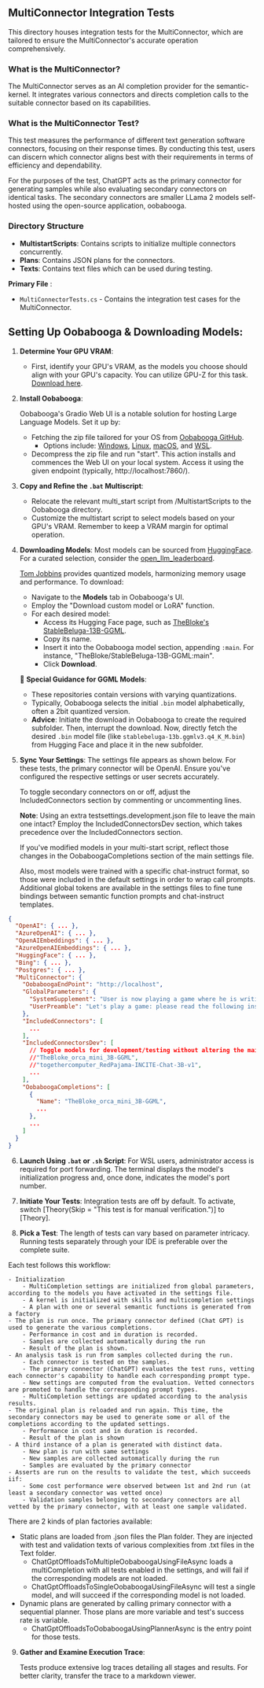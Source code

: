 ﻿## MultiConnector Integration Tests

This directory houses integration tests for the MultiConnector, which are tailored to ensure the MultiConnector's accurate operation comprehensively.


### What is the MultiConnector?

The MultiConnector serves as an AI completion provider for the semantic-kernel. It integrates various connectors and directs completion calls to the suitable connector based on its capabilities.

### What is the MultiConnector Test?

This test measures the performance of different text generation software connectors, focusing on their response times. By conducting this test, users can discern which connector aligns best with their requirements in terms of efficiency and dependability.

For the purposes of the test, ChatGPT acts as the primary connector for generating samples while also evaluating secondary connectors on identical tasks. The secondary connectors are smaller LLama 2 models self-hosted using the open-source application, oobabooga.


### Directory Structure

- **MultistartScripts**: Contains scripts to initialize multiple connectors concurrently.
- **Plans**: Contains JSON plans for the connectors.
- **Texts**: Contains text files which can be used during testing.

**Primary File** :

- `MultiConnectorTests.cs` - Contains the integration test cases for the MultiConnector.


## Setting Up Oobabooga & Downloading Models:

1. **Determine Your GPU VRAM**:
   - First, identify your GPU's VRAM, as the models you choose should align with your GPU's capacity. You can utilize GPU-Z for this task. [Download here](https://www.techpowerup.com/gpuz/).

2. **Install Oobabooga**: 

   Oobabooga's Gradio Web UI is a notable solution for hosting Large Language Models. Set it up by:
   - Fetching the zip file tailored for your OS from [Oobabooga GitHub](https://github.com/oobabooga/text-generation-webui).
     - Options include: [Windows](https://github.com/oobabooga/one-click-installers/oobabooga-windows.zip), [Linux](https://github.com/oobabooga/one-click-installers/oobabooga-linux.zip), [macOS](https://github.com/oobabooga/one-click-installers/oobabooga-macos.zip), and [WSL](https://github.com/oobabooga/one-click-installers/oobabooga-wsl.zip).
   - Decompress the zip file and run "start". This action installs and commences the Web UI on your local system. Access it using the given endpoint (typically, http://localhost:7860/).


3. **Copy and Refine the `.bat` Multiscript**:
   - Relocate the relevant multi_start script from /MultistartScripts to the Oobabooga directory.
   - Customize the multistart script to select models based on your GPU's VRAM. Remember to keep a VRAM margin for optimal operation.

4. **Downloading Models**:
   Most models can be sourced from [HuggingFace](https://huggingface.co/). For a curated selection, consider the [open_llm_leaderboard](https://huggingface.co/spaces/HuggingFaceH4/open_llm_leaderboard).
   
   [Tom Jobbins](https://huggingface.co/TheBloke) provides quantized models, harmonizing memory usage and performance. To download:
   
   - Navigate to the **Models** tab in Oobabooga's UI.
   - Employ the "Download custom model or LoRA" function.
   - For each desired model:
     - Access its Hugging Face page, such as [TheBloke's StableBeluga-13B-GGML](https://huggingface.co/TheBloke/StableBeluga-13B-GGML).
     - Copy its name.
     - Insert it into the Oobabooga model section, appending `:main`. For instance, "TheBloke/StableBeluga-13B-GGML:main".
     - Click **Download**.
   
   🚨 **Special Guidance for GGML Models**: 
   - These repositories contain versions with varying quantizations.
   - Typically, Oobabooga selects the initial `.bin` model alphabetically, often a 2bit quantized version.
   - **Advice**: Initiate the download in Oobabooga to create the required subfolder. Then, interrupt the download. Now, directly fetch the desired `.bin` model file (like `stablebeluga-13b.ggmlv3.q4_K_M.bin`) from Hugging Face and place it in the new subfolder.

5. **Sync Your Settings**:
   The settings file appears as shown below. For these tests, the primary connector will be OpenAI. Ensure you've configured the respective settings or user secrets accurately.

   To toggle secondary connectors on or off, adjust the IncludedConnectors section by commenting or uncommenting lines.

   **Note**: Using an extra testsettings.development.json file to leave the main one intact? Employ the IncludedConnectorsDev section, which takes precedence over the IncludedConnectors section. 
   
   If you've modified models in your multi-start script, reflect those changes in the OobaboogaCompletions section of the main settings file.

   Also, most models were trained with a specific chat-instruct format, so those were included in the default settings in order to wrap call prompts. Additional global tokens are available in the settings files to fine tune  bindings between semantic function prompts and chat-instruct templates.

```json
{
  "OpenAI": { ... },
  "AzureOpenAI": { ... },
  "OpenAIEmbeddings": { ... },
  "AzureOpenAIEmbeddings": { ... },
  "HuggingFace": { ... },
  "Bing": { ... },
  "Postgres": { ... },
  "MultiConnector": {
    "OobaboogaEndPoint": "http://localhost",
    "GlobalParameters": {
      "SystemSupplement": "User is now playing a game where he is writing messages in the form of semantic functions. That means you are expected to strictly answer with a completion of his message, without adding any additional comments.",
      "UserPreamble": "Let's play a game: please read the following instructions, and simply answer with a completion of my message, don't add any personal comments."
    },
    "IncludedConnectors": [
      ...
    ],
    "IncludedConnectorsDev": [
      // Toggle models for development/testing without altering the main settings:
      //"TheBloke_orca_mini_3B-GGML",
      //"togethercomputer_RedPajama-INCITE-Chat-3B-v1",
      ...
    ],
    "OobaboogaCompletions": [
      {
        "Name": "TheBloke_orca_mini_3B-GGML",
        ...
      },
      ...
    ]
  }
}
```



6. **Launch Using `.bat` or `.sh` Script**:
   For WSL users, administrator access is required for port forwarding. The terminal displays the model's initialization progress and, once done, indicates the model's port number.

7. **Initiate Your Tests**:
   Integration tests are off by default. To activate, switch [Theory(Skip = "This test is for manual verification.")] to [Theory].

8. **Pick a Test**:
   The length of tests can vary based on parameter intricacy. Running tests separately through your IDE is preferable over the complete suite.

Each test follows this workflow:

    - Initialization
        - MultiCompletion settings are initialized from global parameters, according to the models you have activated in the settings file.
        - A kernel is initialized with skills and multicompletion settings
        - A plan with one or several semantic functions is generated from a factory
    - The plan is run once. The primary connector defined (Chat GPT) is used to generate the various completions.
        - Performance in cost and in duration is recorded.
        - Samples are collected automatically during the run
        - Result of the plan is shown.
    - An analysis task is run from samples collected during the run.
        - Each connector is tested on the samples.
        - The primary connector (ChatGPT) evaluates the test runs, vetting each connector's capability to handle each corresponding prompt type.
        - New settings are computed from the evaluation. Vetted connectors are promoted to handle the corresponding prompt types.
        - MultiCompletion settings are updated according to the analysis results.
    - The original plan is reloaded and run again. This time, the secondary connectors may be used to generate some or all of the completions according to the updated settings.
        - Performance in cost and in duration is recorded.
        - Result of the plan is shown
    - A third instance of a plan is generated with distinct data.
        - New plan is run with same settings
        - New samples are collected automatically during the run
        - Samples are evaluated by the primary connector
    - Asserts are run on the results to validate the test, which succeeds iif:
        - Some cost performance were observed between 1st and 2nd run (at least a secondary connector was vetted once)
        - Validation samples belonging to secondary connectors are all vetted by the primary connector, with at least one sample validated.


   There are 2 kinds of plan factories available: 

   - Static plans are loaded from .json files the Plan folder. They are injected with test and validation texts of various complexities from .txt files in the Text folder.
        - ChatGptOffloadsToMultipleOobaboogaUsingFileAsync loads a multiCompletion with all tests enabled in the settings, and will fail if the corresponding models are not loaded. 
        - ChatGptOffloadsToSingleOobaboogaUsingFileAsync will test a single model, and will succeed if the corresponding model is not loaded.
   - Dynamic plans are generated by calling primary connector with a sequential planner. Those plans are more variable and test's success rate is variable. 
        - ChatGptOffloadsToOobaboogaUsingPlannerAsync is the entry point for those tests.

 9. **Gather and Examine Execution Trace**:

    Tests produce extensive log traces detailing all stages and results. For better clarity, transfer the trace to a markdown viewer.